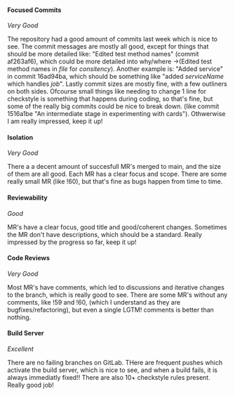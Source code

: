 #### Focused Commits
_Very Good_

The repository had a good amount of commits last week which is nice to see. The commit messages are mostly all good, except for things that should be more detailed like: "Edited test method names" (commit af263af6), which could be more detailed into why/where ->(Edited test method names in _file_ for _consitency_). Another example is: "Added service" in commit 16ad94ba, which should be something like "added _serviceName_ which handles _job_". 
Lastly commit sizes are mostly fine, with a few outliners on both sides. Ofcourse small things like needing to change 1 line for checkstyle is something that happens during coding, so that's fine, but some of the really big commits could be nice to break down. (like commit 1516a1be "An intermediate stage in experimenting with cards"). Othwerwise I am really impressed, keep it up!


#### Isolation
_Very Good_

There a a decent amount of succesfull MR's merged to main, and the size of them are all good. Each MR has a clear focus and scope. There are some really small MR (like !60), but that's fine as bugs happen from time to time.

#### Reviewability
_Good_

MR's have a clear focus, good title and good/coherent changes. Sometimes the MR don't have descriptions, which should be a standard. Really impressed by the progress so far, keep it up!


#### Code Reviews
_Very Good_

Most MR's have comments, which led to discussions and iterative changes to the branch, which is really good to see. There are some MR's without any comments, like !59 and !60, (which I understand as they are bugfixes/refactoring), but even a single LGTM! comments is better than nothing.


#### Build Server
_Excellent_

There are no failing branches on GitLab. THere are frequent pushes which activate the build server, which is nice to see, and when a build fails, it is always immediatly fixed!! There are also 10+ checkstyle rules present. Really good job!

